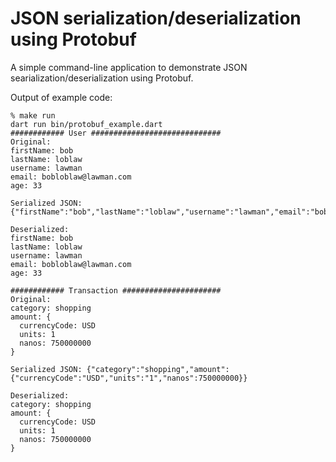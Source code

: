 # JSON serialization/deserialization using Protobuf

A simple command-line application to demonstrate JSON searialization/deserialization using Protobuf.

Output of example code:

```
% make run
dart run bin/protobuf_example.dart
############ User #############################
Original:
firstName: bob
lastName: loblaw
username: lawman
email: bobloblaw@lawman.com
age: 33

Serialized JSON: {"firstName":"bob","lastName":"loblaw","username":"lawman","email":"bobloblaw@lawman.com","age":33}

Deserialized:
firstName: bob
lastName: loblaw
username: lawman
email: bobloblaw@lawman.com
age: 33

############ Transaction ######################
Original:
category: shopping
amount: {
  currencyCode: USD
  units: 1
  nanos: 750000000
}

Serialized JSON: {"category":"shopping","amount":{"currencyCode":"USD","units":"1","nanos":750000000}}

Deserialized:
category: shopping
amount: {
  currencyCode: USD
  units: 1
  nanos: 750000000
}
```